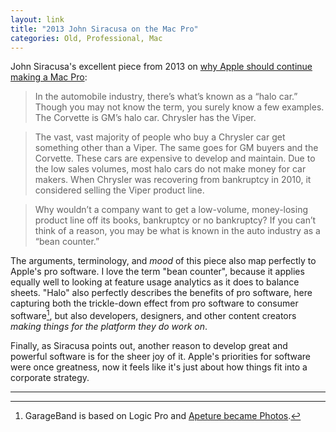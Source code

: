 ```yaml
---
layout: link
title: "2013 John Siracusa on the Mac Pro"
categories: Old, Professional, Mac
---
```


John Siracusa's excellent piece from 2013 on [why Apple should continue making a Mac Pro](http://hypercritical.co/2013/03/08/the-case-for-a-true-mac-pro-successor):

> In the automobile industry, there’s what’s known as a “halo car.” Though you may not know the term, you surely know a few examples. The Corvette is GM’s halo car. Chrysler has the Viper.

> The vast, vast majority of people who buy a Chrysler car get something other than a Viper. The same goes for GM buyers and the Corvette. These cars are expensive to develop and maintain. Due to the low sales volumes, most halo cars do not make money for car makers. When Chrysler was recovering from bankruptcy in 2010, it considered selling the Viper product line.

> Why wouldn’t a company want to get a low-volume, money-losing product line off its books, bankruptcy or no bankruptcy? If you can’t think of a reason, you may be what is known in the auto industry as a “bean counter.”

The arguments, terminology, and *mood* of this piece also map perfectly to Apple's pro software. I love the term "bean counter", because it applies equally well to looking at feature usage analytics as it does to balance sheets. "Halo" also perfectly describes the benefits of pro software, here capturing both the trickle-down effect from pro software to consumer software[^apeturetophotos], but also developers, designers, and other content creators *making things for the platform they do work on*.

Finally, as Siracusa points out, another reason to develop great and powerful software is for the sheer joy of it. Apple's priorities for software were once greatness, now it feels like it's just about how things fit into a corporate strategy.

* * *

[^apeturetophotos]: GarageBand is based on Logic Pro and [Apeture became Photos](https://www.macstories.net/stories/the-history-of-aperture/).
